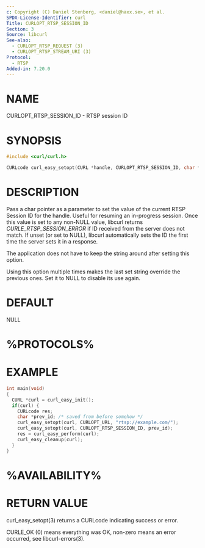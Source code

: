 ```yaml
---
c: Copyright (C) Daniel Stenberg, <daniel@haxx.se>, et al.
SPDX-License-Identifier: curl
Title: CURLOPT_RTSP_SESSION_ID
Section: 3
Source: libcurl
See-also:
  - CURLOPT_RTSP_REQUEST (3)
  - CURLOPT_RTSP_STREAM_URI (3)
Protocol:
  - RTSP
Added-in: 7.20.0
---
```


# NAME

CURLOPT_RTSP_SESSION_ID - RTSP session ID

# SYNOPSIS

~~~c
#include <curl/curl.h>

CURLcode curl_easy_setopt(CURL *handle, CURLOPT_RTSP_SESSION_ID, char *id);
~~~

# DESCRIPTION

Pass a char pointer as a parameter to set the value of the current RTSP
Session ID for the handle. Useful for resuming an in-progress session. Once
this value is set to any non-NULL value, libcurl returns
*CURLE_RTSP_SESSION_ERROR* if ID received from the server does not match. If
unset (or set to NULL), libcurl automatically sets the ID the first time the
server sets it in a response.

The application does not have to keep the string around after setting this
option.

Using this option multiple times makes the last set string override the
previous ones. Set it to NULL to disable its use again.

# DEFAULT

NULL

# %PROTOCOLS%

# EXAMPLE

~~~c
int main(void)
{
  CURL *curl = curl_easy_init();
  if(curl) {
    CURLcode res;
    char *prev_id; /* saved from before somehow */
    curl_easy_setopt(curl, CURLOPT_URL, "rtsp://example.com/");
    curl_easy_setopt(curl, CURLOPT_RTSP_SESSION_ID, prev_id);
    res = curl_easy_perform(curl);
    curl_easy_cleanup(curl);
  }
}
~~~

# %AVAILABILITY%

# RETURN VALUE

curl_easy_setopt(3) returns a CURLcode indicating success or error.

CURLE_OK (0) means everything was OK, non-zero means an error occurred, see
libcurl-errors(3).
